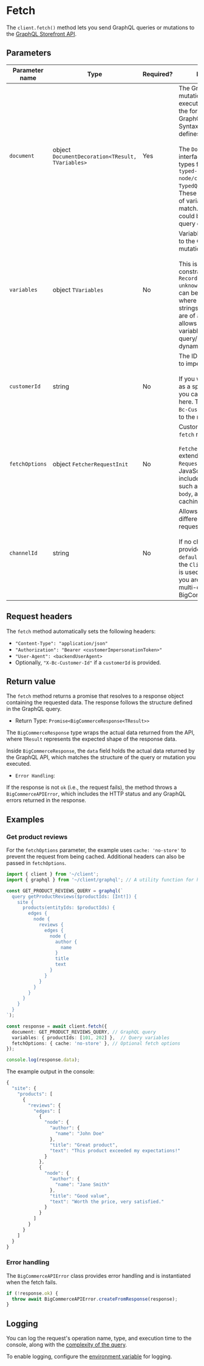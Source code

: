# Fetch

The `client.fetch()` method lets you send GraphQL queries or mutations to the [GraphQL Storefront API](https://developer.bigcommerce.com/docs/storefront/graphql).

## Parameters

| Parameter name | Type | Required? | Description |
| - | - | - | - |
| `document` | object `DocumentDecoration<TResult, TVariables>` | Yes | The GraphQL query or mutation you want to execute. It must be in the form of a string or a GraphQL AST (Abstract Syntax Tree) that defines the query. <br /><br /> The `DocumentDecoration` interface supports types from `@graphql-typed-document-node/core` and `TypedQueryDocumentNode`. These ensure the types of variables and results match. The document could be a GraphQL query or mutation. |
| `variables` | object `TVariables` | No | Variables to be passed to the GraphQL query or mutation. <br /><br />This is a generic type constrained to `Record<string, unknown>`, meaning it can be any object where the keys are strings and the values are of any type. This allows you to pass variables into the query/mutation dynamically. |
| `customerId` | string | No | The ID of the customer to impersonate. <br /><br />If you want to fetch data as a specific customer, you can provide their ID here. This will add an `X-Bc-Customer-Id` header to the request. |
| `fetchOptions` | object `FetcherRequestInit` | No |  Custom options for the `fetch` request. <br /><br />`FetcherRequestInit` extends the global `RequestInit` interface in JavaScript, which includes parameters such as `method`, `headers`, `body`, and `options` for caching and credentials. |
| `channelId` | string | No | Allows you to specify a different channel for the request. <br /><br />If no channelId is provided, the `defaultChannelId` from the `Client` configuration is used. This is useful if you are dealing with a multi-channel setup in BigCommerce. |

## Request headers

The `fetch` method automatically sets the following headers:

- `"Content-Type": "application/json"`
- `"Authorization": "Bearer <customerImpersonationToken>"`
- `"User-Agent": <backendUserAgent>`
- Optionally, `"X-Bc-Customer-Id"` if a `customerId` is provided.

## Return value

The `fetch` method returns a promise that resolves to a response object containing the requested data. The response follows the structure defined in the GraphQL query.

- Return Type: `Promise<BigCommerceResponse<TResult>>`

The `BigCommerceResponse` type wraps the actual data returned from the API, where `TResult` represents the expected shape of the response data.

Inside `BigCommerceResponse`, the `data` field holds the actual data returned by the GraphQL API, which matches the structure of the query or mutation you executed.

- `Error Handling`:

If the response is not `ok` (i.e., the request fails), the method throws a `BigCommerceAPIError`, which includes the HTTP status and any GraphQL errors returned in the response.

## Examples

### Get product reviews

For the `fetchOptions` parameter, the example uses `cache: 'no-store'` to prevent the request from being cached. Additional headers can also be passed in `fetchOptions`.  

```ts
import { client } from '~/client';
import { graphql } from '~/client/graphql'; // A utility function for handling GraphQL queries

const GET_PRODUCT_REVIEWS_QUERY = graphql(`
  query getProductReviews($productIds: [Int!]) {
    site {
      products(entityIds: $productIds) {
        edges {
          node {
            reviews {
              edges {
                node {
                  author {
                    name
                  }
                  title
                  text
                }
              }
            }
          }
        }
      }
    }
  }
`);

const response = await client.fetch({
  document: GET_PRODUCT_REVIEWS_QUERY, // GraphQL query
  variables: { productIds: [101, 202] },  // Query variables
  fetchOptions: { cache: 'no-store' }, // Optional fetch options
});

console.log(response.data);
```

The example output in the console:

```ts
{
  "site": {
    "products": [
      {
        "reviews": {
          "edges": [
            {
              "node": {
                "author": {
                  "name": "John Doe"
                },
                "title": "Great product",
                "text": "This product exceeded my expectations!"
              }
            },
            {
              "node": {
                "author": {
                  "name": "Jane Smith"
                },
                "title": "Good value",
                "text": "Worth the price, very satisfied."
              }
            }
          ]
        }
      }
    ]
  }
}
```

### Error handling

The `BigCommerceAPIError` class provides error handling and is instantiated when the fetch fails.

```ts
if (!response.ok) {
  throw await BigCommerceAPIError.createFromResponse(response);
}
```

## Logging

You can log the request's operation name, type, and execution time to the console, along with the [complexity of the query](https://developer.bigcommerce.com/docs/storefront/graphql#complexity-limits).

To enable logging, configure the [environment variable](/docs/environment-variables#client_logger) for logging.
